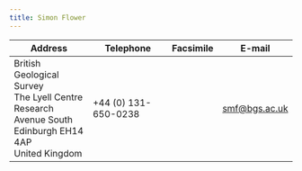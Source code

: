 ```yaml
---
title: Simon Flower
---
```


| Address | Telephone | Facsimile | E-mail |
|---------------------------|-----------|-----------|--------|
|British Geological Survey<br/>The Lyell Centre<br/>Research Avenue South<br/>Edinburgh EH14 4AP<br/>United Kingdom|+44 (0) 131-650-0238||smf@bgs.ac.uk|
